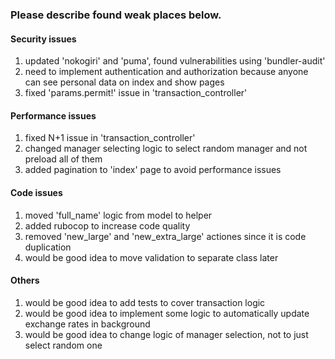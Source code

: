 ### Please describe found weak places below.

#### Security issues

1. updated 'nokogiri' and 'puma', found vulnerabilities using 'bundler-audit'
2. need to implement authentication and authorization because anyone can see personal data on index and show pages
3. fixed 'params.permit!' issue in 'transaction_controller'

#### Performance issues

1. fixed N+1 issue in 'transaction_controller'
2. changed manager selecting logic to select random manager and not preload all of them
3. added pagination to 'index' page to avoid performance issues

#### Code issues

1. moved 'full_name' logic from model to helper
2. added rubocop to increase code quality
3. removed 'new_large' and 'new_extra_large' actiones since it is code duplication
4. would be good idea to move validation to separate class later

#### Others

1. would be good idea to add tests to cover transaction logic
2. would be good idea to implement some logic to automatically update exchange rates in background
3. would be good idea to change logic of manager selection, not to just select random one
